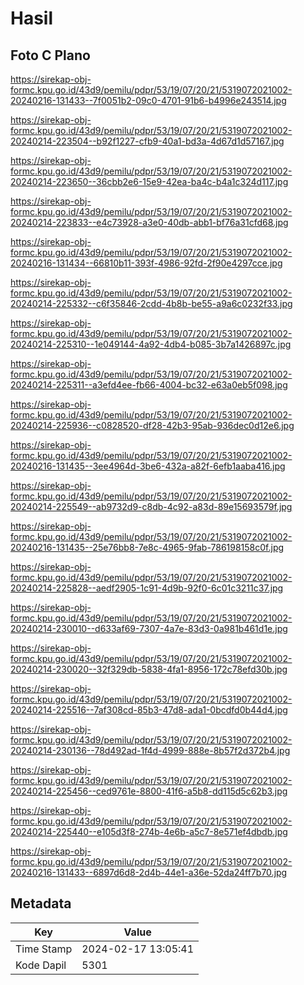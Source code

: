 # Hasil

## Foto C Plano

https://sirekap-obj-formc.kpu.go.id/43d9/pemilu/pdpr/53/19/07/20/21/5319072021002-20240216-131433--7f0051b2-09c0-4701-91b6-b4996e243514.jpg

https://sirekap-obj-formc.kpu.go.id/43d9/pemilu/pdpr/53/19/07/20/21/5319072021002-20240214-223504--b92f1227-cfb9-40a1-bd3a-4d67d1d57167.jpg

https://sirekap-obj-formc.kpu.go.id/43d9/pemilu/pdpr/53/19/07/20/21/5319072021002-20240214-223650--36cbb2e6-15e9-42ea-ba4c-b4a1c324d117.jpg

https://sirekap-obj-formc.kpu.go.id/43d9/pemilu/pdpr/53/19/07/20/21/5319072021002-20240214-223833--e4c73928-a3e0-40db-abb1-bf76a31cfd68.jpg

https://sirekap-obj-formc.kpu.go.id/43d9/pemilu/pdpr/53/19/07/20/21/5319072021002-20240216-131434--66810b11-393f-4986-92fd-2f90e4297cce.jpg

https://sirekap-obj-formc.kpu.go.id/43d9/pemilu/pdpr/53/19/07/20/21/5319072021002-20240214-225332--c6f35846-2cdd-4b8b-be55-a9a6c0232f33.jpg

https://sirekap-obj-formc.kpu.go.id/43d9/pemilu/pdpr/53/19/07/20/21/5319072021002-20240214-225310--1e049144-4a92-4db4-b085-3b7a1426897c.jpg

https://sirekap-obj-formc.kpu.go.id/43d9/pemilu/pdpr/53/19/07/20/21/5319072021002-20240214-225311--a3efd4ee-fb66-4004-bc32-e63a0eb5f098.jpg

https://sirekap-obj-formc.kpu.go.id/43d9/pemilu/pdpr/53/19/07/20/21/5319072021002-20240214-225936--c0828520-df28-42b3-95ab-936dec0d12e6.jpg

https://sirekap-obj-formc.kpu.go.id/43d9/pemilu/pdpr/53/19/07/20/21/5319072021002-20240216-131435--3ee4964d-3be6-432a-a82f-6efb1aaba416.jpg

https://sirekap-obj-formc.kpu.go.id/43d9/pemilu/pdpr/53/19/07/20/21/5319072021002-20240214-225549--ab9732d9-c8db-4c92-a83d-89e15693579f.jpg

https://sirekap-obj-formc.kpu.go.id/43d9/pemilu/pdpr/53/19/07/20/21/5319072021002-20240216-131435--25e76bb8-7e8c-4965-9fab-786198158c0f.jpg

https://sirekap-obj-formc.kpu.go.id/43d9/pemilu/pdpr/53/19/07/20/21/5319072021002-20240214-225828--aedf2905-1c91-4d9b-92f0-6c01c3211c37.jpg

https://sirekap-obj-formc.kpu.go.id/43d9/pemilu/pdpr/53/19/07/20/21/5319072021002-20240214-230010--d633af69-7307-4a7e-83d3-0a981b461d1e.jpg

https://sirekap-obj-formc.kpu.go.id/43d9/pemilu/pdpr/53/19/07/20/21/5319072021002-20240214-230020--32f329db-5838-4fa1-8956-172c78efd30b.jpg

https://sirekap-obj-formc.kpu.go.id/43d9/pemilu/pdpr/53/19/07/20/21/5319072021002-20240214-225516--7af308cd-85b3-47d8-ada1-0bcdfd0b44d4.jpg

https://sirekap-obj-formc.kpu.go.id/43d9/pemilu/pdpr/53/19/07/20/21/5319072021002-20240214-230136--78d492ad-1f4d-4999-888e-8b57f2d372b4.jpg

https://sirekap-obj-formc.kpu.go.id/43d9/pemilu/pdpr/53/19/07/20/21/5319072021002-20240214-225456--ced9761e-8800-41f6-a5b8-dd115d5c62b3.jpg

https://sirekap-obj-formc.kpu.go.id/43d9/pemilu/pdpr/53/19/07/20/21/5319072021002-20240214-225440--e105d3f8-274b-4e6b-a5c7-8e571ef4dbdb.jpg

https://sirekap-obj-formc.kpu.go.id/43d9/pemilu/pdpr/53/19/07/20/21/5319072021002-20240216-131433--6897d6d8-2d4b-44e1-a36e-52da24ff7b70.jpg


## Metadata

| Key        | Value               |
| ---------- | ------------------- |
| Time Stamp | 2024-02-17 13:05:41 |
| Kode Dapil | 5301                |



